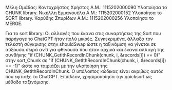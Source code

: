 Μέλη Ομάδας: 
    Κοντοχρήστος Χρήστος Α.Μ.: 1115202000090
        Υλοποίησα το CHUNK library.
    Νικέλλη Εμμανουέλα Α.Μ.: 1115202000152
        Υλοποίησα τo SORT library.
    Καρύδης Σπυρίδων Α.Μ.: 1115202000256
        Υλοποίησα τo MERGE.


Για το sort library:
    Οι αλλαγές που έκανα στις συναρτήσεις της Sort που παρήγαγε το ChatGPT ήταν πολύ μικρές. Συγκεκριμένα, άλλαξα τον τελεστή σύγκρισης στην shouldSwap ώστε η ταξινόμιση να γίνεται σε αύξουσα σειρά αντί για φθίνουσα που ήταν αρχικά και έκανα αλλαγή της συνθήκης "if (CHUNK_GetIthRecordInChunk(chunk, i, &records[i]) == 0)" στην sort_Chunk σε "if (CHUNK_GetIthRecordInChunk(chunk, i, &records[i]) == -1)" ώστε να ταιριάζει με την υλοποίηση της CHUNK_GetIthRecordInChunk. Ο υπόλοιπος κώδικας είναι ακριβώς αυτός που εφτιαξε το ChatGPT. Επιπλέον, χρησιμοποίησα την quicksort ως μέθοδο ταξινόμισης.